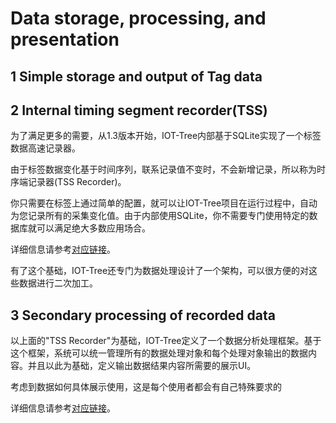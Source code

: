 Data storage, processing, and presentation
==

## 1 Simple storage and output of Tag data

## 2 Internal timing segment recorder(TSS)

为了满足更多的需要，从1.3版本开始，IOT-Tree内部基于SQLite实现了一个标签数据高速记录器。

由于标签数据变化基于时间序列，联系记录值不变时，不会新增记录，所以称为时序端记录器(TSS Recorder)。

你只需要在标签上通过简单的配置，就可以让IOT-Tree项目在运行过程中，自动为您记录所有的采集变化值。由于内部使用SQLite，你不需要专门使用特定的数据库就可以满足绝大多数应用场合。

详细信息请参考[对应链接][tss]。

有了这个基础，IOT-Tree还专门为数据处理设计了一个架构，可以很方便的对这些数据进行二次加工。

## 3 Secondary processing of recorded data

以上面的"TSS Recorder"为基础，IOT-Tree定义了一个数据分析处理框架。基于这个框架，系统可以统一管理所有的数据处理对象和每个处理对象输出的数据内容。并且以此为基础，定义输出数据结果内容所需要的展示UI。

考虑到数据如何具体展示使用，这是每个使用者都会有自己特殊要求的

详细信息请参考[对应链接][rec]。

[store]:./store.md

[tss]:./inner_tssdb.md

[rec]:./inner_rec.md
